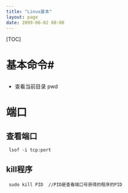 ```yaml
---
title: "Linux基本"
layout: page
date: 2099-06-02 00:00
---
```

[TOC]

# 基本命令#

##

* 查看当前目录  pwd

# 端口 #

## 查看端口 ##

 	 lsof -i tcp:port
 	
## kill程序 ##

	 sudo kill PID  //PID是查看端口号获得的程序的PID

